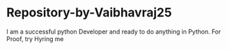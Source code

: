 # Repository-by-Vaibhavraj25
I am a successful python Developer and ready to do anything 
in Python.
For Proof, try Hyring me 
